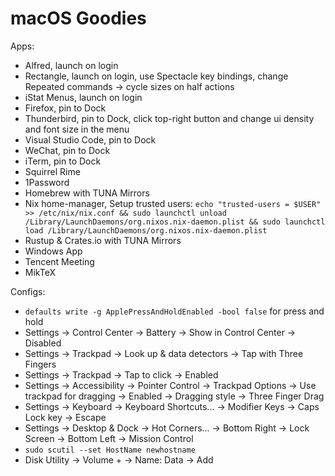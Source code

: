 # macOS Goodies

Apps:

- Alfred, launch on login
- Rectangle, launch on login, use Spectacle key bindings, change Repeated commands -> cycle sizes on half actions
- iStat Menus, launch on login
- Firefox, pin to Dock
- Thunderbird, pin to Dock, click top-right button and change ui density and font size in the menu
- Visual Studio Code, pin to Dock
- WeChat, pin to Dock
- iTerm, pin to Dock
- Squirrel Rime
- 1Password
- Homebrew with TUNA Mirrors
- Nix home-manager, Setup trusted users: `echo "trusted-users = $USER" >> /etc/nix/nix.conf && sudo launchctl unload /Library/LaunchDaemons/org.nixos.nix-daemon.plist && sudo launchctl load /Library/LaunchDaemons/org.nixos.nix-daemon.plist`
- Rustup & Crates.io with TUNA Mirrors
- Windows App
- Tencent Meeting
- MikTeX

Configs:

- `defaults write -g ApplePressAndHoldEnabled -bool false` for press and hold
- Settings -> Control Center -> Battery -> Show in Control Center -> Disabled
- Settings -> Trackpad -> Look up & data detectors -> Tap with Three Fingers
- Settings -> Trackpad -> Tap to click -> Enabled
- Settings -> Accessibility -> Pointer Control -> Trackpad Options -> Use trackpad for dragging -> Enabled -> Dragging style -> Three Finger Drag
- Settings -> Keyboard -> Keyboard Shortcuts... -> Modifier Keys -> Caps Lock key -> Escape
- Settings -> Desktop & Dock -> Hot Corners... -> Bottom Right -> Lock Screen -> Bottom Left -> Mission Control
- `sudo scutil --set HostName newhostname`
- Disk Utility -> Volume + -> Name: Data -> Add
